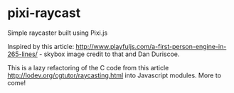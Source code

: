pixi-raycast
============

Simple raycaster built using Pixi.js

Inspired by this article: http://www.playfuljs.com/a-first-person-engine-in-265-lines/ - skybox image credit to that and Dan Duriscoe.

This is a lazy refactoring of the C code from this article http://lodev.org/cgtutor/raycasting.html into Javascript modules. More to come!
